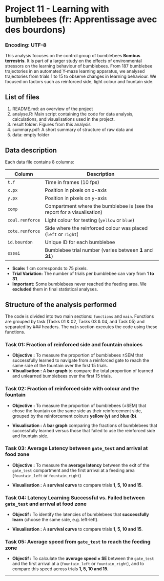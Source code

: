 # Project 11 - Learning with bumblebees (fr: Apprentissage avec des bourdons)

### Encoding: UTF-8

This analysis focuses on the control group of bumblebees **Bombus terrestris**. It is part of a larger study on the effects of environmental stressors on the learning behaviour of bumblebees. From 187 bumblebee trajectories in an automated Y-maze learning apparatus, we analysed trajectories from trials 1 to 15 to observe changes in learning behaviour. We focused on factors such as reinforced side, light colour and fountain side.

## List of files
1. README.md: an overview of the project
2. analyse.R: Main script containing the code for data analysis, calculations, and visualisations used in the project.
3. result folder: Figures from this analysis
4. summary.pdf: A short summary of structure of raw data and
5. data: empty folder



## Data description
Each data file contains 8 columns:

| Column           | Description                                                               |
|-------------------|---------------------------------------------------------------------------|
| `t.f`             | Time in frames (10 fps)                                  |
| `x.px`            | Position in pixels on x-axis                        |
| `y.px`            | Position in pixels on y-axis                                            |
| `comp`            | Compartment where the bumblebee is (see the report for a visualisation)    |
| `coul.renforce`   | Light colour for testing (`yellow` or `blue`)                       |
| `cote.renforce`   | Side where the reinforced colour was placed (`left` or `right`)             |
| `id.bourdon`      | Unique ID for each bumblebee                                   |
| `essai`           | Bumblebee trial number (varies between **1** and **31**)       |

- **Scale:** 1 cm corresponds to 75 pixels.
- **Trial Variation:** The number of trials per bumblebee can vary from **1 to 31**.
- **Important:** Some bumblebees never reached the feeding area. We **excluded** them in final statistical analyses.


## Structure of the analysis performed

The code is divided into two main sections: `functions` and  `main`. Functions are grouped by task (Tasks 01 & 02, Tasks 03 & 04, and Task 05) and separated by ### headers. The `main` section executes the code using these functions.

### Task 01: Fraction of reinforced side and fountain choices
- **Objective :** To measure the proportion of bumblebees ±SEM that successfully learned to navigate from a reinforced gate to reach the same side of the fountain over the first 15 trials.
- **Visualisation :** A **bar graph** to compare the total proportion of learned and unlearned bumblebees over the first 15 trials.

### Task 02: Fraction of reinforced side with colour and the fountain

- **Objective :** To measure the proportion of bumblebees (±SEM) that chose the fountain on the same side as their reinforcement side, grouped by the reinforcement colours **yellow (y)** and **blue (b)**.

- **Visualisation :** A **bar graph** comparing the fractions of bumblebees that successfully learned versus those that failed to use the reinforced side and fountain side.

### Task 03: Average Latency between `gate_test` and arrival at food zone

- **Objective :** To measure the **average latency** between the exit of the `gate_test` compartment and the first arrival at a feeding area (`fountain_left` or `fountain_right`)

- **Visualisation :** A **survival curve** to compare trials **1, 5, 10 and 15**.

### Task 04: Latency Learning Successful vs. Failed between `gate_test` and arrival at food zone

- **Objectif :** To identify the latencies of bumblebees that **successfully learn** (choose the same side, e.g. left-left).

- **Visualisation :** A **survival curve** to compare trials **1, 5, 10 and 15**.

### Task 05: Average speed from `gate_test` to reach the feeding zone

- **Objectif :** To calculate the **average speed ± SE** between the `gate_test` and the first arrival at a (`fountain_left` or `fountain_right`), and to compare this speed across trials **1, 5, 10 and 15**.
---
